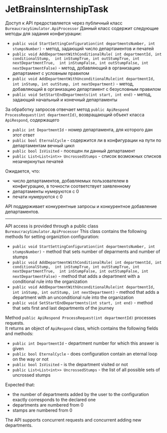 # JetBrainsInternshipTask

Доступ к API предоставляется через публичный класс `BureaucracySimulator.ApiProcessor`
Данный класс содержит следующие методы для задания конфигурации:
* `public void StartSettingConfiguration(int departmentsNumber, int stumpsNumber)` - метод, задающий число департаментов и печатей
* `public void AddDepartmentWithConditionalRule(
            int departmentId,
            int conditionalStump, 
            int inStumpTrue, int outStumpTrue, int nextDepartmentTrue, 
            int inStumpFalse, int outStumpFalse, int nextDepartmentFalse)` - метод, добавляющий в организацию департамент с условным правилом
* `public void AddDepartmentWithUnconditionalRule(int departmentId, int inStump, int outStump, int nextDepartment)` - метод, добавляющий в организацию департамент с безусловным правилом
* `public void SetStartEndDepartments(int start, int end)` - метод, задающий начальный и конечный департаменты

За обработку запросов отвечает метод `public ApiRespond ProcessRequest(int departmentId)`, 
возвращающий объект класса `ApiRespond`, содержащего
* `public int DepartmentId` - номер департамента, для которого дан этот ответ
* `public bool EternalCycle` - содержится ли в конфигурации на пути по департаментам вечный цикл
* `public bool IsVisited` - посещен ли данный департамент
* `public List<List<int>> UncrossedStumps` - список возможных списков незачеркнутых печатей

Ожидается, что: 
* число департаментов, добавляемых пользователем в конфигурацию, в точности соответствует заявленному
* департаменты нумеруются с 0
* печати нумеруются с 0

API поддерживает конкурентные запросы и конкурентное добавление департаментов. 

_______________________________________________________________________________________________________________________________________________

API access is provided through a public class `BureaucracySimulator.ApiProcessor`
This class contains the following methods for setting organiztion configuration:
* `public void StartSettingConfiguration(int departmentsNumber, int stumpsNumber)` - method that sets number of deparments and number of stumps
* `public void AddDepartmentWithConditionalRule(
            int departmentId,
            int conditionalStump, 
            int inStumpTrue, int outStumpTrue, int nextDepartmentTrue, 
            int inStumpFalse, int outStumpFalse, int nextDepartmentFalse)` - method that adds a department with a conditional rule into the organization
* `public void AddDepartmentWithUnconditionalRule(int departmentId, int inStump, int outStump, int nextDepartment)` - method that adds a department with an unconditional rule into the organization
* `public void SetStartEndDepartments(int start, int end)` - method that sets first and last departments of the journey

Method `public ApiRespond ProcessRequest(int departmentId)` processes requests.  
It returns an object of `ApiRespond` class, which contains the following fields and methods:
* `public int DepartmentId` - department number for which this answer is given
* `public bool EternalCycle` - does configuration contain an eternal loop on the way or not
* `public bool IsVisited` - is the department visited or not
* `public List<List<int>> UncrossedStumps` - the list of all possible sets of uncrossed stumps

Expected that:
* the number of departments added by the user to the configuration exactly corresponds to the declared one
* departments are numbered from 0
* stamps are numbered from 0

The API supports concurrent requests and concurrent adding new departments.
